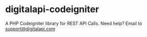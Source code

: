 # digitalapi-codeigniter
A PHP Codeigniter library for REST API Calls. Need help? Email to support@digitalapi.com
